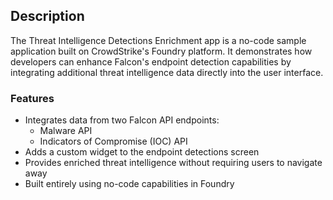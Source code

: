 ## Description

The Threat Intelligence Detections Enrichment app is a no-code sample application built on CrowdStrike's Foundry platform. It demonstrates how developers can enhance Falcon's endpoint detection capabilities by integrating additional threat intelligence data directly into the user interface.

### Features

- Integrates data from two Falcon API endpoints:
  - Malware API
  - Indicators of Compromise (IOC) API
- Adds a custom widget to the endpoint detections screen
- Provides enriched threat intelligence without requiring users to navigate away
- Built entirely using no-code capabilities in Foundry

